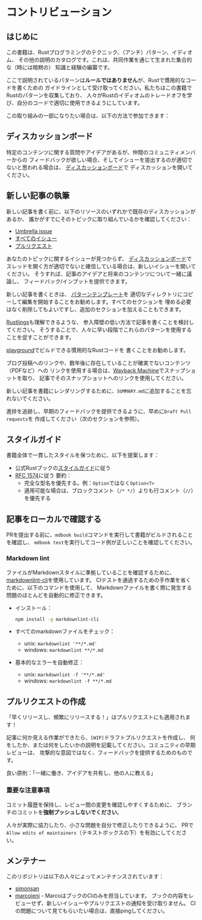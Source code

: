 # コントリビューション

## はじめに

この書籍は、Rustプログラミングのテクニック、（アンチ）パターン、イディオム、
その他の説明のカタログです。これは、共同作業を通じて生まれた集合的な（時には暗黙の）
知識と経験の編纂です。

ここで説明されているパターンは**ルールではありません**が、Rustで慣用的なコードを書くための
ガイドラインとして受け取ってください。私たちはこの書籍でRustのパターンを収集しており、
人々がRustのイディオムのトレードオフを学び、自分のコードで適切に使用できるようにしています。

この取り組みの一部になりたい場合は、以下の方法で参加できます：

## ディスカッションボード

特定のコンテンツに関する質問やアイデアがあるが、仲間のコミュニティメンバーからの
フィードバックが欲しい場合、そしてイシューを提出するのが適切でないと思われる場合は、
[ディスカッションボード](https://github.com/rust-unofficial/patterns/discussions)で
ディスカッションを開いてください。

## 新しい記事の執筆

新しい記事を書く前に、以下のリソースのいずれかで既存のディスカッションがあるか、
誰かがすでにそのトピックに取り組んでいるかを確認してください：

- [Umbrella issue](https://github.com/rust-unofficial/patterns/issues/116)
- [すべてのイシュー](https://github.com/rust-unofficial/patterns/issues)
- [プルリクエスト](https://github.com/rust-unofficial/patterns/pulls)

あなたのトピックに関するイシューが見つからず、
[ディスカッションボード](https://github.com/rust-unofficial/patterns/discussions)で
スレッドを開く方が適切でないと確信している場合は、新しいイシューを開いてください。
そうすれば、記事のアイデアと将来のコンテンツについて一緒に議論し、
フィードバック/インプットを提供できます。

新しい記事を書くときは、
[パターンテンプレート](https://github.com/rust-unofficial/patterns/blob/master/template.md)を
適切なディレクトリにコピーして編集を開始することをお勧めします。すべてのセクションを
埋める必要はなく削除してもよいですし、追加のセクションを加えることもできます。

[Rustlings](https://github.com/rust-lang/rustlings)も理解できるような、
参入障壁の低い方法で記事を書くことを検討してください。
そうすることで、人々に早い段階でこれらのパターンを使用することを促すことができます。

[playground](https://play.rust-lang.org/)でビルドできる慣用的なRustコードを
書くことをお勧めします。

ブログ投稿へのリンクや、数年後に存在していることが確実でないコンテンツ（PDFなど）への
リンクを使用する場合は、[Wayback Machine](https://web.archive.org/)でスナップショットを取り、
記事でそのスナップショットへのリンクを使用してください。

新しい記事を書籍にレンダリングするために、`SUMMARY.md`に追加することを忘れないでください。

進捗を追跡し、早期のフィードバックを提供できるように、早めに`Draft Pull requests`を
作成してください（次のセクションを参照）。

## スタイルガイド

書籍全体で一貫したスタイルを保つために、以下を提案します：

- 公式Rustブックの[スタイルガイド](https://github.com/rust-lang/book/blob/main/style-guide.md)に従う
- [RFC 1574](https://github.com/rust-lang/rfcs/blob/master/text/1574-more-api-documentation-conventions.md#appendix-a-full-conventions-text)に従う
  要約：
  - 完全な型名を優先する。例：`Option`ではなく`Option<T>`
  - 適用可能な場合は、ブロックコメント（`/* */`）よりも行コメント（`//`）を優先する

## 記事をローカルで確認する

PRを提出する前に、`mdbook build`コマンドを実行して書籍がビルドされることを確認し、
`mdbook test`を実行してコード例が正しいことを確認してください。

### Markdown lint

ファイルがMarkdownスタイルに準拠していることを確認するために、
[markdownlint-cli](https://github.com/igorshubovych/markdownlint-cli)を使用しています。
CIテストを通過するための手作業を省くために、以下のコマンドを使用して、
Markdownファイルを書く際に発生する問題のほとんどを自動的に修正できます。

- インストール：

  ```sh
  npm install -g markdownlint-cli
  ```

- すべてのmarkdownファイルをチェック：
  - unix: `markdownlint '**/*.md'`
  - windows: `markdownlint **/*.md`

- 基本的なエラーを自動修正：
  - unix: `markdownlint -f '**/*.md'`
  - windows: `markdownlint -f **/*.md`

## プルリクエストの作成

「早くリリースし、頻繁にリリースする！」はプルリクエストにも適用されます！

記事に何か見える作業ができたら、`[WIP]`ドラフトプルリクエストを作成し、
何をしたか、または何をしたいかの説明を記載してください。コミュニティの早期レビューは、
攻撃的な意図ではなく、フィードバックを提供するためのものです。

良い原則：「一緒に働き、アイデアを共有し、他の人に教える」

### 重要な注意事項

コミット履歴を保持し、レビュー間の変更を確認しやすくするために、
ブランチのコミットを**強制プッシュしないでください**。

人々が実際に協力したり、小さな問題を自分で修正したりできるように、
PRで`Allow edits of maintainers`（テキストボックスの下）を有効にしてください。

## メンテナー

このリポジトリは以下の人々によってメンテナンスされています：

- [simonsan](https://github.com/simonsan)
- [marcoieni](https://github.com/marcoieni) -
  MarcoはブックのCIのみを担当しています。
  ブックの内容をレビューせず、新しいイシューやプルリクエストの通知を受け取りません。
  CIの問題について見てもらいたい場合は、直接pingしてください。
